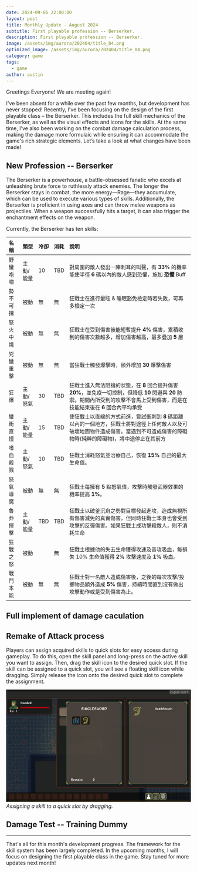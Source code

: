 ```yaml
---
date: 2024-09-06 22:00:00
layout: post
title: Monthly Update - August 2024
subtitle: First playable profession -- Berserker.
description: First playable profession -- Berserker.
image: /assets/img/aurora/202404/title_04.png
optimized_image: /assets/img/aurora/202404/title_04.png
category: game
tags:
  - game
author: austin
---
```


Greetings Everyone!  We are meeting again!

I've been absent for a while over the past few months, but development has never stopped! Recently, I've been focusing on the design of the first playable class – the Berserker. This includes the full skill mechanics of the Berserker, as well as the visual effects and icons for the skills. At the same time, I’ve also been working on the combat damage calculation process, making the damage more formulaic while ensuring it can accommodate the game's rich strategic elements. Let’s take a look at what changes have been made!

## New Profession -- Berserker

The Berserker is a powerhouse, a battle-obsessed fanatic who excels at unleashing brute force to ruthlessly attack enemies. The longer the Berserker stays in combat, the more energy—Rage—they accumulate, which can be used to execute various types of skills. Additionally, the Berserker is proficient in using axes and can throw melee weapons as projectiles. When a weapon successfully hits a target, it can also trigger the enchantment effects on the weapon.

Currently, the Berserker has ten skills:

| 名稱     | 類型      | 冷卻 | 消耗 | 說明                                                                                                                                                                                   |
|:-------- |:--------- |:---- |:---- |:-------------------------------------------------------------------------------------------------------------------------------------------------------------------------------------- |
| 野蠻咆嘯 | 主動/能量 | 10   | TBD  | 對周圍的敵人發出一陣刺耳的叫聲，有 **33%** 的機率能使半徑 **6** 碼以內的敵人感到恐懼，施加 **恐懼** Buff                                                                               |
| 勢不可擋 | 被動      | 無   | 無   | 狂戰士在進行暈眩 & 睡眠豁免檢定時若失敗，可再多檢定一次                                                                                                                                |
| 怒火中燒 | 被動      | 無   | 無   | 狂戰士在受到傷害後能短暫提升 **4%** 傷害，累積收到的傷害次數越多，增加傷害越高，最多疊加 **5** 層                                                                                      |
| 兇蠻重擊 | 被動      | 無   | 無   | 當狂戰士觸發爆擊時，額外增加 **30** 爆擊傷害                                                                                                                                           |
| 狂爆     | 主動/怒氣 | 30   | TBD  | 狂戰士進入無法阻擋的狀態，在 **8** 回合提升傷害 **20%**，並免疫一切控制，但降低 **10** 閃避與 **20** 防禦。期間內所受到的攻擊不會馬上受到傷害，而是在技能結束後在 **6** 回合內平均承受 |
| 蠻衝直撞 | 主動/能量 | 15   | TBD  | 使狂戰士以直線的方式前進，嘗試衝刺到 **8** 碼距離以內的一個地方，狂戰士將對途徑上任何敵人以及可破壞地圖物件造成傷害。當遇到不可造成傷害的障礙物時(純粹的障礙物)，將中途停止在其前方    |
| 嗜血殺戮 | 主動/怒氣 | 10   | TBD  | 狂戰士消耗怒氣並治療自己，恢復 **15%** 自己的最大生命值。                                                                                                                              |
| 怒氣導魔 | 被動      | 無   | 無   | 狂戰士每擁有 **5** 點怒氣值，攻擊時觸發武器效果的機率提高 **1%**。                                                                                                                     |
| 魯莽揮擊 | 主動/能量 | TBD  | TBD  | 狂戰士以破釜沉舟之勢對目標發起進攻，造成無視所有傷害減免的真實傷害，但同時狂戰士本身也會受到攻擊的反彈傷害。如果狂戰士成功擊殺敵人，則不消耗生命                                       |
| 狂戰之怒 | 被動      |      | 無   | 狂戰士根據他的失去生命獲得攻速及普攻吸血，每損失 10% 生命值獲得 **2%** 攻擊速度及 **1%** 吸血。                                                                                        |
| 戰鬥本能 | 被動      | 無   | 無   | 狂戰士對一名敵人造成傷害後，之後的每次攻擊/投擲物品額外造成 **5%** 傷害，持續時間直到沒有做出攻擊動作或是受到傷害為止。                                                                |


## Full implement of damage caculation



## Remake of Attack process

Players can assign acquired skills to quick slots for easy access during gameplay. To do this, open the skill panel and long-press on the active skill you want to assign. Then, drag the skill icon to the desired quick slot. If the skill can be assigned to a quick slot, you will see a floating skill icon while dragging. Simply release the icon onto the desired quick slot to complete the assignment.

![quickable_ability](../assets/img/aurora/202404/quickable_ability.gif)
*Assigning a skill to a quick slot by dragging.*

## Damage Test -- Training Dummy

---

That's all for this month's development progress. The framework for the skill system has been largely completed. In the upcoming months, I will focus on designing the first playable class in the game. Stay tuned for more updates next month!